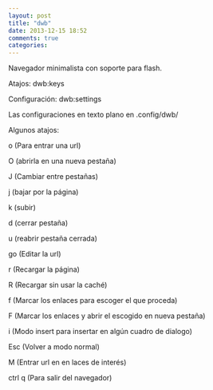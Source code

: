 ```yaml
---
layout: post
title: "dwb"
date: 2013-12-15 18:52
comments: true
categories: 
---
```

Navegador minimalista con soporte para flash. 

Atajos: dwb:keys 

Configuración: dwb:settings 

Las configuraciones en texto plano en .config/dwb/

Algunos atajos: 

o (Para entrar una url) 

O (abrirla en una nueva pestaña) 

J (Cambiar entre pestañas)

j (bajar por la página)

k (subir)

d (cerrar pestaña)

u (reabrir pestaña cerrada) 

go (Editar la url) 

r (Recargar la página) 

R (Recargar sin usar la caché) 

f (Marcar los enlaces para escoger el que proceda) 

F (Marcar los enlaces y abrir el escogido en nueva pestaña) 

i (Modo insert para insertar en algún cuadro de dialogo) 

Esc (Volver a modo normal) 

M (Entrar url en en laces de interés) 

ctrl q (Para salir del navegador) 

